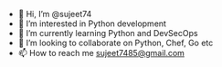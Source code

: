 - 👋 Hi, I’m @sujeet74
- 👀 I’m interested in Python development
- 🌱 I’m currently learning Python and DevSecOps
- 💞️ I’m looking to collaborate on Python, Chef, Go etc
- 📫 How to reach me sujeet7485@gmail.com

<!---
sujeet74/sujeet74 is a ✨ special ✨ repository because its `README.md` (this file) appears on your GitHub profile.
You can click the Preview link to take a look at your changes.
--->
